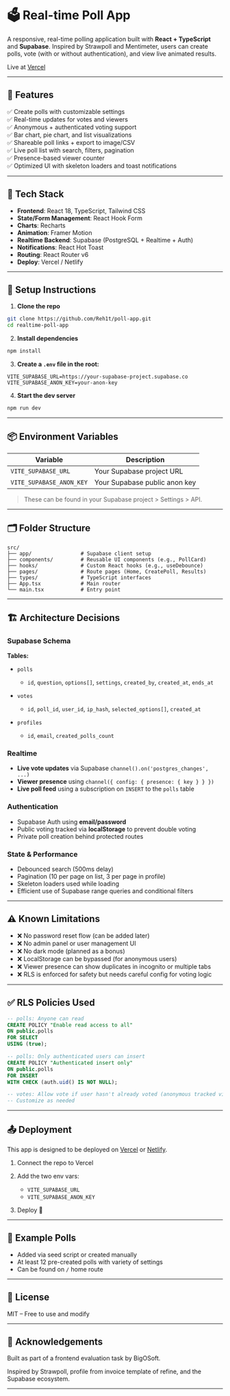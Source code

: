 # 🗳️ Real-time Poll App

A responsive, real-time polling application built with **React + TypeScript** and **Supabase**. Inspired by Strawpoll and Mentimeter, users can create polls, vote (with or without authentication), and view live animated results.

Live at [Vercel](https://poll-app-nine-umber.vercel.app/)

---

## 🚀 Features

✅ Create polls with customizable settings  
✅ Real-time updates for votes and viewers  
✅ Anonymous + authenticated voting support  
✅ Bar chart, pie chart, and list visualizations  
✅ Shareable poll links + export to image/CSV  
✅ Live poll list with search, filters, pagination  
✅ Presence-based viewer counter  
✅ Optimized UI with skeleton loaders and toast notifications  

---

## 🧩 Tech Stack

- **Frontend**: React 18, TypeScript, Tailwind CSS  
- **State/Form Management**: React Hook Form  
- **Charts**: Recharts  
- **Animation**: Framer Motion  
- **Realtime Backend**: Supabase (PostgreSQL + Realtime + Auth)  
- **Notifications**: React Hot Toast  
- **Routing**: React Router v6  
- **Deploy**: Vercel / Netlify  

---

## 🔧 Setup Instructions

1. **Clone the repo**
```bash
git clone https://github.com/Reh1t/poll-app.git
cd realtime-poll-app
``` 

2. **Install dependencies**

```bash
npm install
```

3. **Create a `.env` file in the root:**

```env
VITE_SUPABASE_URL=https://your-supabase-project.supabase.co
VITE_SUPABASE_ANON_KEY=your-anon-key
```

4. **Start the dev server**

```bash
npm run dev
```

---

## 📦 Environment Variables

| Variable                 | Description                   |
| ------------------------ | ----------------------------- |
| `VITE_SUPABASE_URL`      | Your Supabase project URL     |
| `VITE_SUPABASE_ANON_KEY` | Your Supabase public anon key |

> These can be found in your Supabase project > Settings > API.

---

## 🗂️ Folder Structure

```
src/
├── app/                # Supabase client setup
├── components/         # Reusable UI components (e.g., PollCard)
├── hooks/              # Custom React hooks (e.g., useDebounce)
├── pages/              # Route pages (Home, CreatePoll, Results)
├── types/              # TypeScript interfaces
├── App.tsx             # Main router
└── main.tsx            # Entry point
```

---

## 🏗️ Architecture Decisions

### Supabase Schema

**Tables:**

* `polls`

  * `id`, `question`, `options[]`, `settings`, `created_by`, `created_at`, `ends_at`

* `votes`

  * `id`, `poll_id`, `user_id`, `ip_hash`, `selected_options[]`, `created_at`

* `profiles`

  * `id`, `email`, `created_polls_count`

### Realtime

* **Live vote updates** via Supabase `channel().on('postgres_changes', ...)`
* **Viewer presence** using `channel({ config: { presence: { key } } })`
* **Live poll feed** using a subscription on `INSERT` to the `polls` table

### Authentication

* Supabase Auth using **email/password**
* Public voting tracked via **localStorage** to prevent double voting
* Private poll creation behind protected routes

### State & Performance

* Debounced search (500ms delay)
* Pagination (10 per page on list, 3 per page in profile)
* Skeleton loaders used while loading
* Efficient use of Supabase range queries and conditional filters

---

## ⚠️ Known Limitations

* ❌ No password reset flow (can be added later)
* ❌ No admin panel or user management UI
* ❌ No dark mode (planned as a bonus)
* ❌ LocalStorage can be bypassed (for anonymous users)
* ❌ Viewer presence can show duplicates in incognito or multiple tabs
* ❌ RLS is enforced for safety but needs careful config for voting logic

---

## ✅ RLS Policies Used

```sql
-- polls: Anyone can read
CREATE POLICY "Enable read access to all"
ON public.polls
FOR SELECT
USING (true);

-- polls: Only authenticated users can insert
CREATE POLICY "Authenticated insert only"
ON public.polls
FOR INSERT
WITH CHECK (auth.uid() IS NOT NULL);

-- votes: Allow vote if user hasn't already voted (anonymous tracked via IP hash or localStorage)
-- Customize as needed
```

---

## 📤 Deployment

This app is designed to be deployed on [Vercel](https://vercel.com/) or [Netlify](https://netlify.com).

1. Connect the repo to Vercel
2. Add the two env vars:

   * `VITE_SUPABASE_URL`
   * `VITE_SUPABASE_ANON_KEY`
3. Deploy 🚀

---

## 🧪 Example Polls

* Added via seed script or created manually
* At least 12 pre-created polls with variety of settings
* Can be found on `/` home route

---

## 📝 License

MIT – Free to use and modify

---

## 🙌 Acknowledgements

Built as part of a frontend evaluation task by BigOSoft.

Inspired by Strawpoll, profile from invoice template of refine, and the Supabase ecosystem.

---
